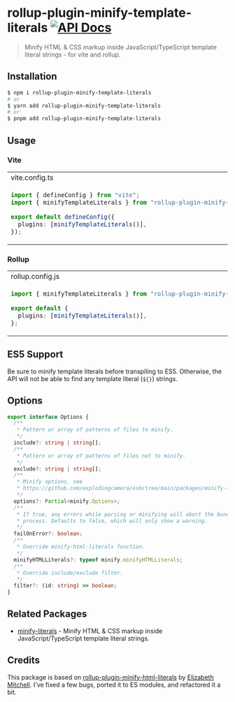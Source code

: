 # rollup-plugin-minify-template-literals [![API Docs](https://img.shields.io/badge/API%20Docs-blue.svg)](https://paka.dev/npm/rollup-plugin-minify-template-literals)

> Minify HTML & CSS markup inside JavaScript/TypeScript template literal strings - for vite and rollup.

## Installation

```bash
$ npm i rollup-plugin-minify-template-literals
# or
$ yarn add rollup-plugin-minify-template-literals
# or
$ pnpm add rollup-plugin-minify-template-literals
```

## Usage

### Vite

<table>
<tr>
<td> vite.config.ts </td>
</tr>
<tr>
<td>

```ts
import { defineConfig } from "vite";
import { minifyTemplateLiterals } from "rollup-plugin-minify-template-literals";

export default defineConfig({
  plugins: [minifyTemplateLiterals()],
});
```

</td>
</tr>
</table>

### Rollup

<table>
<tr>
<td> rollup.config.js </td>
</tr>
<tr>
<td>

```ts
import { minifyTemplateLiterals } from "rollup-plugin-minify-template-literals";

export default {
  plugins: [minifyTemplateLiterals()],
};
```

</td>
</tr>
</table>

## ES5 Support

Be sure to minify template literals before transpiling to ES5. Otherwise, the API will not be able to find any template literal (`${}`) strings.

## Options

```ts
export interface Options {
  /**
   * Pattern or array of patterns of files to minify.
   */
  include?: string | string[];
  /**
   * Pattern or array of patterns of files not to minify.
   */
  exclude?: string | string[];
  /**
   * Minify options, see
   * https://github.com/explodingcamera/esm/tree/main/packages/minify-literals#options.
   */
  options?: Partial<minify.Options>;
  /**
   * If true, any errors while parsing or minifying will abort the bundle
   * process. Defaults to false, which will only show a warning.
   */
  failOnError?: boolean;
  /**
   * Override minify-html-literals function.
   */
  minifyHTMLLiterals?: typeof minify.minifyHTMLLiterals;
  /**
   * Override include/exclude filter.
   */
  filter?: (id: string) => boolean;
}
```

## Related Packages

- [minify-literals](../minify-literals/README.md) - Minify HTML & CSS markup inside JavaScript/TypeScript template literal strings.

## Credits

This package is based on [rollup-plugin-minify-html-literals](https://github.com/asyncLiz/minify-html-literals) by [Elizabeth Mitchell](https://github.com/asyncLiz).
I've fixed a few bugs, ported it to ES modules, and refactored it a bit.
